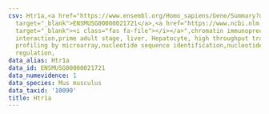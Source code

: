 ```yaml
---
csv: Htr1a,<a href="https://www.ensembl.org/Homo_sapiens/Gene/Summary?db=core;g=ENSMUSG00000021721"
  target="_blank">ENSMUSG00000021721</a>,<a href="https://www.ncbi.nlm.nih.gov/pubmed/23834426"
  target="_blank"><i class="fas fa-file"></i></a>",chromatin immunoprecipitation assay,direct
  interaction,prime adult stage, liver, Hepatocyte, high throughput transcription
  profiling by microarray,nucleotide sequence identification,nucleotide sequence identification,transcriptional
  regulation,
data_alias: Htr1a
data_id: ENSMUSG00000021721
data_numevidence: 1
data_species: Mus musculus
data_taxid: '10090'
title: Htr1a
---
```

